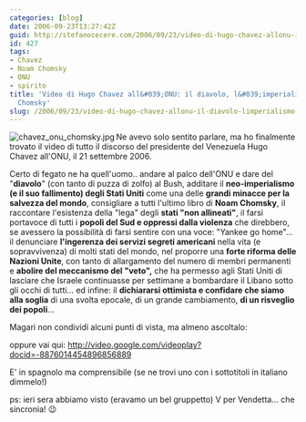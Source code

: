 ```yaml
---
categories: [blog]
date: 2006-09-23T13:27:42Z
guid: http://stefanocecere.com/2006/09/23/video-di-hugo-chavez-allonu-il-diavolo-limperialismo-e-noam-chomsky/
id: 427
tags:
- Chavez
- Noam Chomsky
- ONU
- spirito
title: 'Video di Hugo Chavez all&#039;ONU: il diavolo, l&#039;imperialismo e Noam
  Chomsky'
slug: /2006/09/23/video-di-hugo-chavez-allonu-il-diavolo-limperialismo-e-noam-chomsky/
---
```


<img align="left" alt="chavez_onu_chomsky.jpg" id="image426" title="chavez_onu_chomsky.jpg" src="http://stefanocecere.com/wp-content/uploads/sites/3/2006/09/chavez_onu_chomsky.jpg" />

Ne avevo solo sentito parlare, ma ho finalmente trovato il video di tutto il discorso del presidente del Venezuela Hugo Chavez all'ONU, il 21 settembre 2006.

Certo di fegato ne ha quell'uomo.. andare al palco dell'ONU e dare del "<span style="font-weight: bold">diavolo</span>" (con tanto di puzza di zolfo) al Bush, additare il <span style="font-weight: bold">neo-imperialismo (e il suo fallimento) degli Stati Uniti</span> come una delle <span style="font-weight: bold">grandi minacce per la salvezza del mondo</span>, consigliare a tutti l'ultimo libro di <span style="font-weight: bold">Noam Chomsky</span>, il raccontare l'esistenza della "lega" degli <span style="font-weight: bold">stati "non allineati"</span>, il farsi portavoce di tutti i <span style="font-weight: bold">popoli del Sud e oppressi dalla violenza</span> che direbbero, se avessero la possibilità di farsi sentire con una voce: "Yankee go home"… il denunciare <span style="font-weight: bold">l'ingerenza dei servizi segreti americani</span> nella vita (e sopravvivenza) di molti stati del mondo, nel proporre una <span style="font-weight: bold">forte riforma delle Nazioni Unite</span>, con tanto di allargamento del numero di membri permanenti e <span style="font-weight: bold">abolire del meccanismo del "veto",</span> che ha permesso agli Stati Uniti di lasciare che Israele continuasse per settimane a bombardare il Libano sotto gli occhi di tutti… ed infine: il <span style="font-weight: bold">dichiararsi ottimista e confidare che siamo alla soglia</span> di una svolta epocale, di un grande cambiamento, <span style="font-weight: bold">di un risveglio dei popoli</span>…

Magari non condividi alcuni punti di vista, ma almeno ascoltalo:

oppure vai qui: <a target="_blank" href="http://video.google.com/videoplay?docid=-8876014454896856889">http://video.google.com/videoplay?docid=-8876014454896856889</a>

E' in spagnolo ma comprensibile (se ne trovi uno con i sottotitoli in italiano dimmelo!)

ps: ieri sera abbiamo visto (eravamo un bel gruppetto) V per Vendetta… che sincronia! 😉